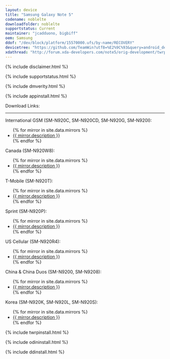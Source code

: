 ```yaml
---
layout: device
title: "Samsung Galaxy Note 5"
codename: noblelte
downloadfolder: noblelte
supportstatus: Current
maintainer: "jcadduono, bigbiff"
oem: Samsung
ddof: "/dev/block/platform/15570000.ufs/by-name/RECOVERY"
devicetree: "https://github.com/TeamWin?utf8=%E2%9C%93&query=android_device_samsung_noblelte"
xdathread: "http://forum.xda-developers.com/note5/orig-development/twrp-2-8-7-0-official-t3195262"
---
```


{% include disclaimer.html %}

{% include supportstatus.html %}

{% include dmverity.html %}

{% include appinstall.html %}

<div class='page-heading'>Download Links:</div>
<hr />
<p class="text">International GSM (SM-N920C, SM-N920CD, SM-N920G, SM-N920I):</p>
<ul>
{% for mirror in site.data.mirrors %}
  <li>
    <a href="{{ mirror.baseurl }}noblelte">
      {{ mirror.description }}
    </a>
  </li>
{% endfor %}
</ul>
<p class="text">Canada (SM-N920W8):</p>
<ul>
{% for mirror in site.data.mirrors %}
  <li>
    <a href="{{ mirror.baseurl }}nobleltecan">
      {{ mirror.description }}
    </a>
  </li>
{% endfor %}
</ul>
<p class="text">T-Mobile (SM-N920T):</p>
<ul>
{% for mirror in site.data.mirrors %}
  <li>
    <a href="{{ mirror.baseurl }}nobleltetmo">
      {{ mirror.description }}
    </a>
  </li>
{% endfor %}
</ul>
<p class="text">Sprint (SM-N920P):</p>
<ul>
{% for mirror in site.data.mirrors %}
  <li>
    <a href="{{ mirror.baseurl }}nobleltespr">
      {{ mirror.description }}
    </a>
  </li>
{% endfor %}
</ul>
<p class="text">US Cellular (SM-N920R4):</p>
<ul>
{% for mirror in site.data.mirrors %}
  <li>
    <a href="{{ mirror.baseurl }}noblelteusc">
      {{ mirror.description }}
    </a>
  </li>
{% endfor %}
</ul>
<p class="text">China &amp; China Duos (SM-N9200, SM-N9208):</p>
<ul>
{% for mirror in site.data.mirrors %}
  <li>
    <a href="{{ mirror.baseurl }}nobleltezt">
      {{ mirror.description }}
    </a>
  </li>
{% endfor %}
</ul>
<p class="text">Korea (SM-N920K, SM-N920L, SM-N920S):</p>
<ul>
{% for mirror in site.data.mirrors %}
  <li>
    <a href="{{ mirror.baseurl }}noblelteskt">
      {{ mirror.description }}
    </a>
  </li>
{% endfor %}
</ul>

{% include twrpinstall.html %}

{% include odininstall.html %}

{% include ddinstall.html %}
